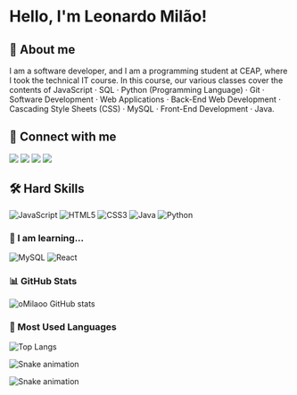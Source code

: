 

# Hello, I'm Leonardo Milão!


## 🚀 About me
I am a software developer, and I am a programming student at CEAP, where I took the technical IT course. In this course, our various classes cover the contents of JavaScript · SQL · Python (Programming Language) · Git · Software Development · Web Applications · Back-End Web Development · Cascading Style Sheets (CSS) · MySQL · Front-End Development · Java.


## 🔗 Connect with me

<div> 
  <a href="https://instagram.com/leomilao__" target="_blank"><img src="https://img.shields.io/badge/-Instagram-%23E4405F?style=for-the-badge&logo=instagram&logoColor=white" target="_blank"></a>
 	<a href="https://www.twitch.tv/leomilao_17_" target="_blank"><img src="https://img.shields.io/badge/Twitch-9146FF?style=for-the-badge&logo=twitch&logoColor=white" target="_blank"></a>
 <a href="https://discord.gg/omilaoo" target="_blank"><img src="https://img.shields.io/badge/Discord-7289DA?style=for-the-badge&logo=discord&logoColor=white" target="_blank"></a> 
  <a href="https://www.linkedin.com/in/leonardo-milão-98a36026b/" target="_blank"><img src="https://img.shields.io/badge/-LinkedIn-%230077B5?style=for-the-badge&logo=linkedin&logoColor=white" target="_blank"></a> 


</div>

## 🛠 Hard Skills
![JavaScript](https://img.shields.io/badge/JavaScript-000?style=for-the-badge&logo=javascript&logoColor=F7DF1E)
![HTML5](https://img.shields.io/badge/HTML5-000?style=for-the-badge&logo=html5&logoColor=E34F26)
![CSS3](https://img.shields.io/badge/CSS3-000?style=for-the-badge&logo=css3&logoColor=1572B6)
![Java](https://img.shields.io/badge/java-000.svg?style=for-the-badge&logo=openjdk&logoColor=%23ED8B00)
![Python](https://img.shields.io/badge/python-000?style=for-the-badge&logo=python&logoColor=3670A0)

### 🧠 I am learning...
![MySQL](https://img.shields.io/badge/MySQL-000?style=for-the-badge&logo=mysql&logoColor=white)
![React](https://img.shields.io/badge/React-000?style=for-the-badge&logo=react&logoColor=61DAFB)

### 📊 GitHub Stats

![oMilaoo GitHub stats](https://github-readme-stats.vercel.app/api?username=oMilaoo&show_icons=true&theme=algolia)

### 🚀 Most Used Languages

![Top Langs](https://github-readme-stats.vercel.app/api/top-langs/?username=oMilaoo&layout=compact&bg_color=000&title_color=FF00F6&text_color=FFF&border_radius=3&border_color=36123c&icon_color=FF00F6&theme=jolly)

![Snake animation](https://github.com/oMilaoo/oMilaoo/blob/output/github-contribution-grid-snake.svg)

![Snake animation](https://github.com/oMilaoo/oMilaoo/blob/output/github-contribution-grid-snake.svg)
